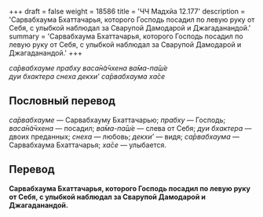 +++
draft = false
weight = 18586
title = 'ЧЧ Мадхйа 12.177'
description = 'Сарвабхаума Бхаттачарья, которого Господь посадил по левую руку от Себя, с улыбкой наблюдал за Сварупой Дамодарой и Джагаданандой.'
summary = 'Сарвабхаума Бхаттачарья, которого Господь посадил по левую руку от Себя, с улыбкой наблюдал за Сварупой Дамодарой и Джагаданандой.'
+++

_са̄рвабхауме прабху васа̄н̃а̄чхена ва̄ма-па̄ш́е  
дуи бхактера снеха декхи’ са̄рвабхаума ха̄се_

## Пословный перевод

_са̄рвабхауме_ — Сарвабхауму Бхаттачарью; _прабху_ — Господь; _васа̄н̃а̄чхена_ — посадил; _ва̄ма_\-_па̄ш́е_ — слева от Себя; _дуи_ _бхактера_ — двоих преданных; _снеха_ — любовь; _декхи’_ — видя; _са̄рвабхаума_ — Сарвабхаума Бхаттачарья; _ха̄се_ — улыбается.

## Перевод

**Сарвабхаума Бхаттачарья, которого Господь посадил по левую руку от Себя, с улыбкой наблюдал за Сварупой Дамодарой и Джагаданандой.**
